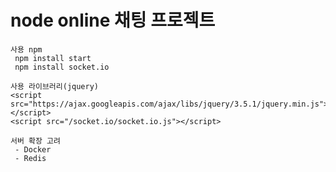 # node online 채팅 프로젝트
	
	
	사용 npm
	 npm install start
	 npm install socket.io
	
	사용 라이브러리(jquery)
	<script src="https://ajax.googleapis.com/ajax/libs/jquery/3.5.1/jquery.min.js"></script>
	<script src="/socket.io/socket.io.js"></script>  
	     
	서버 확장 고려
	 - Docker
	 - Redis
